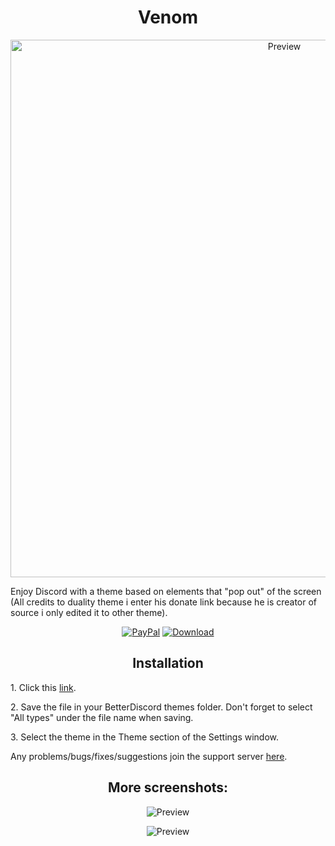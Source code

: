 <h1 align="center">Venom</h1>
<p align="center">
  <img alt="Preview" width="860" alt="preview" src="https://media.discordapp.net/attachments/858894428428828703/876457924472496179/unknown.png?width=1202&height=676">
<p align="center">
<p>Enjoy Discord with a theme based on elements that "pop out" of the screen (All credits to duality theme i enter his donate link because he is creator of source i only edited it to other theme).</p>
<p align="center">
  <a href="https://bit.ly/3fnzq1Z"> <img alt="PayPal" src="https://img.shields.io/badge/Donate-grey?style=plastic&logo=paypal&"></a>
  <a href=""> <img alt="Download" src="https://img.shields.io/badge/Download-yellowgreen?style=plastic&logo=github"></a></p>

<h2 align="center">Installation</h2>
<p>1. Click this <a href="">link</a>.</p>
<p>2. Save the file in your BetterDiscord themes folder. Don't forget to select "All types" under the file name when saving.</p>
<p>3. Select the theme in the Theme section of the Settings window.</p>
<p>Any problems/bugs/fixes/suggestions join the support server <a href="https://discord.com/mrtools">here</a>.</p>

<h2 align="center">More screenshots:</h2>
<p align="center">
  <p align="center"><img alt="Preview" alt="preview" src="https://media.discordapp.net/attachments/858894428428828703/876457906231455774/unknown.png"></p>
  <p align="center"><img alt="Preview" alt="preview" src="https://media.discordapp.net/attachments/858894428428828703/876458199430082611/unknown.png?width=1248&height=676"></p>
<p align="center">
